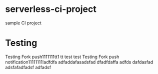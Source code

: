 # serverless-ci-project
sample CI project

# Testing
Testing Fork push1111111tt1
tt
test
test
Testing Fork push notification11111111!adfdfa
adfaddafasadsfad
dfadfdaffa
adfds
dafdasfad
adsfafadfadsf
adfadsf
